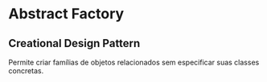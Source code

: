 
# Abstract Factory

## Creational Design Pattern

Permite criar famílias de objetos relacionados sem especificar suas classes concretas.